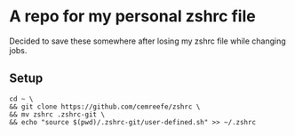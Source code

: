 # A repo for my personal zshrc file

Decided to save these somewhere after losing my zshrc file while changing jobs.

## Setup

```
cd ~ \
&& git clone https://github.com/cemreefe/zshrc \
&& mv zshrc .zshrc-git \
&& echo "source $(pwd)/.zshrc-git/user-defined.sh" >> ~/.zshrc
```
